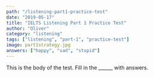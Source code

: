 ```yaml
---
path: "/listening-part1-practice-test"
date: "2019-05-17"
title: "IELTS Listening Part 1 Practice Test"
author: "Oliver"
category: "listening"
tags: ["listening", "part-1", "practice-test"]
image: part1strategy.jpg
answers: ["happy", "sad", "stupid"]
---
```


This is the body of the test. Fill in the ______ with answers.